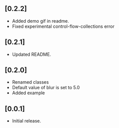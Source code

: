 ## [0.2.2]

* Added demo gif in readme.
* Fixed experimental control-flow-collections error

## [0.2.1]

* Updated README.

## [0.2.0]

* Renamed classes
* Default value of blur is set to 5.0
* Added example

## [0.0.1]

* Initial release.